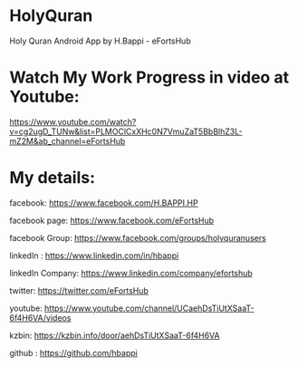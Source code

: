 # HolyQuran
Holy Quran Android App by H.Bappi - eFortsHub


# Watch My Work Progress in video at Youtube: 
https://www.youtube.com/watch?v=cg2ugD_TUNw&list=PLMOClCxXHc0N7VmuZaT5BbBlhZ3L-mZ2M&ab_channel=eFortsHub





# My details:
facebook:  https://www.facebook.com/H.BAPPI.HP

facebook page:  https://www.facebook.com/eFortsHub

facebook Group: https://www.facebook.com/groups/holyquranusers

linkedIn : https://www.linkedin.com/in/hbappi

linkedIn Company: https://www.linkedin.com/company/efortshub

twitter: https://twitter.com/eFortsHub

youtube: https://www.youtube.com/channel/UCaehDsTiUtXSaaT-6f4H6VA/videos

kzbin: https://kzbin.info/door/aehDsTiUtXSaaT-6f4H6VA

github : https://github.com/hbappi

